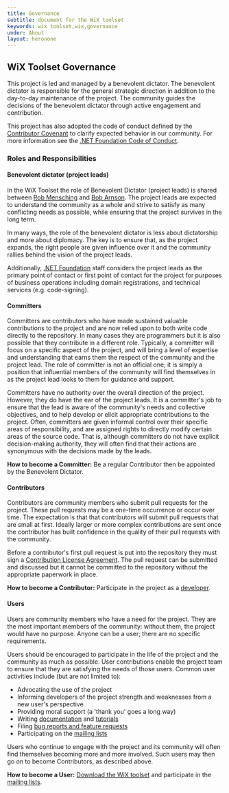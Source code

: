 ```yaml
---
title: Governance
subtitle: document for the WiX toolset
keywords: wix toolset,wix,governance
under: About
layout: heronone
---
```


## WiX Toolset Governance

This project is led and managed by a benevolent dictator. The benevolent dictator is responsible for the general strategic direction in addition to the day-to-day maintenance of the project. The community guides the decisions of the benevolent dictator through active engagement and contribution.

This project has also adopted the code of conduct defined by the [Contributor Covenant](http://contributor-covenant.org/) to clarify expected behavior in our community. For more information see the [.NET Foundation Code of Conduct](http://www.dotnetfoundation.org/code-of-conduct).

### Roles and Responsibilities

#### Benevolent dictator (project leads)

In the WiX Toolset the role of Benevolent Dictator (project leads) is shared between [Rob Mensching](http://robmensching.com/) and [Bob Arnson](http://www.joyofsetup.com/). The project leads are expected to understand the community as a whole and strive to satisfy as many conflicting needs as possible, while ensuring that the project survives in the long term.

In many ways, the role of the benevolent dictator is less about dictatorship and more about diplomacy. The key is to ensure that, as the project expands, the right people are given influence over it and the community rallies behind the vision of the project leads.

Additionally, [.NET Foundation](http://dotnetfoundation.org/) staff considers the project leads as the primary point of contact or first point of contact for the project for purposes of business operations including domain registrations, and technical services (e.g. code-signing).

#### Committers

Committers are contributors who have made sustained valuable contributions to the project and are now relied upon to both write code directly to the repository. In many cases they are programmers but it is also possible that they contribute in a different role. Typically, a committer will focus on a specific aspect of the project, and will bring a level of expertise and understanding that earns them the respect of the community and the project lead. The role of committer is not an official one; it is simply a position that influential members of the community will find themselves in as the project lead looks to them for guidance and support.

Committers have no authority over the overall direction of the project. However, they do have the ear of the project leads. It is a committer's job to ensure that the lead is aware of the community's needs and collective objectives, and to help develop or elicit appropriate contributions to the project. Often, committers are given informal control over their specific areas of responsibility, and are assigned rights to directly modify certain areas of the source code. That is, although committers do not have explicit decision-making authority, they will often find that their actions are synonymous with the decisions made by the leads.

**How to become a Committer:** Be a regular Contributor then be appointed by the Benevolent Dictator.

#### Contributors

Contributors are community members who submit pull requests for the project. These pull requests may be a one-time occurrence or occur over time. The expectation is that that contributors will submit pull requests that are small at first. Ideally larger or more complex contributions are sent once the contributor has built confidence in the quality of their pull requests with the community.

Before a contributor's first pull request is put into the repository they must sign a [Contribution License Agreement](/development/assignment-agreement/). The pull request can be submitted and discussed but it cannot be committed to the repository without the appropriate paperwork in place.

**How to become a Contributor:** Participate in the project as a [developer](/development/).

#### Users

Users are community members who have a need for the project. They are the most important members of the community: without them, the project would have no purpose. Anyone can be a user; there are no specific requirements.

Users should be encouraged to participate in the life of the project and the community as much as possible. User contributions enable the project team to ensure that they are satisfying the needs of those users. Common user activities include (but are not limited to):

* Advocating the use of the project
* Informing developers of the project strength and weaknesses from a new user's perspective
* Providing moral support (a 'thank you' goes a long way)
* Writing [documentation](/documentation/manual) and [tutorials](/documentation/tutorial)
* Filing [bug reports and feature requests](/bugs/)
* Participating on the [mailing lists](/documentation/mailinglist)

Users who continue to engage with the project and its community will often find themselves becoming more and more involved. Such users may then go on to become Contributors, as described above.

**How to become a User:** [Download the WiX toolset](/releases/) and participate in the [mailing lists](/documentation/mailinglist).
